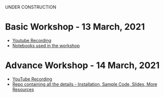 UNDER CONSTRUCTION

# Basic Workshop - 13 March, 2021
- [Youtube Recording](https://youtu.be/oy97cOF4EQU)
- [Notebooks used in the workshop](https://github.com/kossiitkgp/Python-Classes/tree/2021-session)


# Advance Workshop - 14 March, 2021
- [YouTube Recording](https://www.youtube.com/watch?v=BgnvGHvb5H8)
- [Repo containing all the details - Installation, Sample Code, Slides, More Resources](https://github.com/kossiitkgp/REST-APIs-in-Flask-Workshop-2021)
